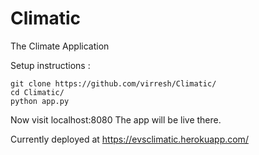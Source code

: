# Climatic
The Climate Application

Setup instructions :
```
git clone https://github.com/virresh/Climatic/
cd Climatic/
python app.py
```

Now visit localhost:8080 
The app will be live there.

Currently deployed at https://evsclimatic.herokuapp.com/
